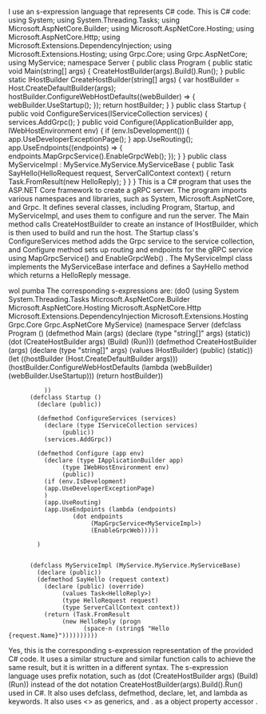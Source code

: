 

I use an s-expression language that represents C# code.
This is C# code:
using System;
using System.Threading.Tasks;
using Microsoft.AspNetCore.Builder;
using Microsoft.AspNetCore.Hosting;
using Microsoft.AspNetCore.Http;
using Microsoft.Extensions.DependencyInjection;
using Microsoft.Extensions.Hosting;
using Grpc.Core;
using Grpc.AspNetCore;
using MyService;
namespace Server
{
    public class Program
    {
        public static void Main(string[] args)
        {
            CreateHostBuilder(args).Build().Run();
        }
        public static IHostBuilder CreateHostBuilder(string[] args)
        {
            var hostBuilder = Host.CreateDefaultBuilder(args);
            hostBuilder.ConfigureWebHostDefaults((webBuilder) =>
            {
                webBuilder.UseStartup<Startup>();
            });
            return hostBuilder;
        }
    }
    public class Startup
    {
        public void ConfigureServices(IServiceCollection services)
        {
            services.AddGrpc();
        }
        public void Configure(IApplicationBuilder app, IWebHostEnvironment env)
        {
            if (env.IsDevelopment())
            {
                app.UseDeveloperExceptionPage();
            }
            app.UseRouting();
            app.UseEndpoints((endpoints) =>
            {
                endpoints.MapGrpcService<MyServiceImpl>().EnableGrpcWeb();
            });
        }
    }
    public class MyServiceImpl : MyService.MyService.MyServiceBase
    {
        public Task<HelloReply> SayHello(HelloRequest request, ServerCallContext context)
        {
            return Task.FromResult(new HelloReply);
        }
    }
}
This is a C# program that uses the ASP.NET Core framework to create a gRPC server. The program imports various namespaces and libraries, such as System, Microsoft.AspNetCore, and Grpc. It defines several classes, including Program, Startup, and MyServiceImpl, and uses them to configure and run the server. The Main method calls CreateHostBuilder to create an instance of IHostBuilder, which is then used to build and run the host. The Startup class's ConfigureServices method adds the Grpc service to the service collection, and Configure method sets up routing and endpoints for the gRPC service using MapGrpcService<MyServiceImpl>() and EnableGrpcWeb() . The MyServiceImpl class implements the MyServiceBase interface and defines a SayHello method which returns a HelloReply message.




wol pumba
The corresponding s-expressions are:
(do0
       (using System
	      System.Threading.Tasks
	      Microsoft.AspNetCore.Builder
	      Microsoft.AspNetCore.Hosting
	      Microsoft.AspNetCore.Http
	      Microsoft.Extensions.DependencyInjection
	      Microsoft.Extensions.Hosting
	      Grpc.Core
	      Grpc.AspNetCore
	      MyService)
       (namespace Server
		  (defclass Program ()
		    (defmethod Main (args)
		      (declare (type "string[]" args)
			       (static))
		      (dot (CreateHostBuilder args)
			   (Build)
			   (Run)))
		    (defmethod CreateHostBuilder (args)
		      (declare (type "string[]" args)
			       (values IHostBuilder)
			       (public)
			       (static))
		      (let ((hostBuilder (Host.CreateDefaultBuilder args)))
			(hostBuilder.ConfigureWebHostDefaults
			 (lambda (webBuilder)
			   (webBuilder.UseStartup<Startup>)))
			(return hostBuilder))

		      
		      ))
		  (defclass Startup ()
		    (declare (public))

		    (defmethod ConfigureServices (services)
		      (declare (type IServiceCollection services)
			       (public))
		      (services.AddGrpc))

		    (defmethod Configure (app env)
		      (declare (type IApplicationBuilder app)
			       (type IWebHostEnvironment env)
			       (public))
		      (if (env.IsDevelopment)
			  (app.UseDeveloperExceptionPage)
			  )
		      (app.UseRouting)
		      (app.UseEndpoints (lambda (endpoints)
					  (dot endpoints
					       (MapGrpcService<MyServiceImpl>)
					       (EnableGrpcWeb)))))
		    
		    )


		  (defclass MyServiceImpl (MyService.MyService.MyServiceBase)
		    (declare (public))
		    (defmethod SayHello (request context)
		      (declare (public) (override)
			       (values Task<HelloReply>)
			       (type HelloRequest request)
			       (type ServerCallContext context))
		      (return (Task.FromResult
			       (new HelloReply (progn
						 (space-n (string$ "Hello {request.Name}"))))))))))
Yes, this is the corresponding s-expression representation of the provided C# code. It uses a similar structure and similar function calls to achieve the same result, but it is written in a different syntax. The s-expression language uses prefix notation, such as (dot (CreateHostBuilder args) (Build) (Run)) instead of the dot notation CreateHostBuilder(args).Build().Run() used in C#. It also uses defclass, defmethod, declare, let, and lambda as keywords. It also uses <> as generics, and . as a object property accessor .




